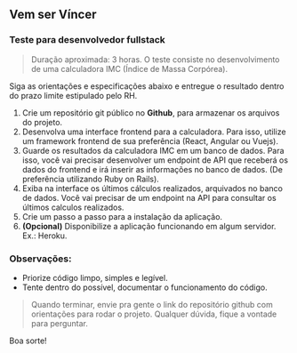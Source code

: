 ## Vem ser Víncer

### Teste para desenvolvedor fullstack

> Duração aproximada: 3 horas.
> O teste consiste no desenvolvimento de uma calculadora IMC (Índice de Massa Corpórea).

Siga as orientações e especificações abaixo e entregue o resultado dentro do prazo limite estipulado pelo RH.

1. Crie um repositório git público no **Github**, para armazenar os arquivos do projeto.
2. Desenvolva uma interface frontend para a calculadora.
Para isso, utilize um framework frontend de sua preferência (React, Angular ou Vuejs).
3. Guarde os resultados da calculadora IMC em um banco de dados. 
Para isso, você vai precisar desenvolver um endpoint de API que receberá os dados do frontend e irá inserir as informações no banco de dados. (De preferência utilizando Ruby on Rails).
4. Exiba na interface os últimos cálculos realizados, arquivados no banco de dados.
Você vai precisar de um endpoint na API para consultar os últimos calculos realizados.
5. Crie um passo a passo para a instalação da aplicação.
6. **(Opcional)** Disponibilize a aplicação funcionando em algum servidor. Ex.: Heroku.

### Observações:
- Priorize código limpo, simples e legível.
- Tente dentro do possível, documentar o funcionamento do código.

> Quando terminar, envie pra gente o link do repositório github com orientações para rodar o projeto.
> Qualquer dúvida, fique a vontade para perguntar.

Boa sorte!
